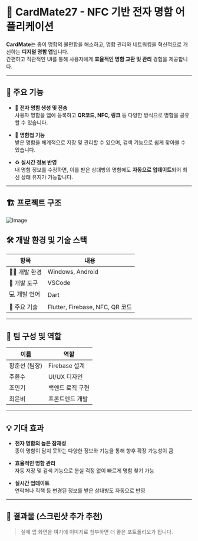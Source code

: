 # 📇 CardMate27 - NFC 기반 전자 명함 어플리케이션

**CardMate**는 종이 명함의 불편함을 해소하고, 명함 관리와 네트워킹을 혁신적으로 개선하는 **디지털 명함 앱**입니다.  
간편하고 직관적인 UI를 통해 사용자에게 **효율적인 명함 교환 및 관리** 경험을 제공합니다.

---

## 🔹 주요 기능

- 📲 **전자 명함 생성 및 전송**  
  사용자 명함을 앱에 등록하고 **QR코드, NFC, 링크** 등 다양한 방식으로 명함을 공유할 수 있습니다.

- 📂 **명함첩 기능**  
  받은 명함을 체계적으로 저장 및 관리할 수 있으며, 검색 기능으로 쉽게 찾아볼 수 있습니다.

- ♻️ **실시간 정보 반영**  
  내 명함 정보를 수정하면, 이를 받은 상대방의 명함에도 **자동으로 업데이트**되어 최신 상태 유지가 가능합니다.

---

## 🏗️ 프로젝트 구조
![Image](https://github.com/user-attachments/assets/235622f1-a9ed-4337-b219-0a23b80f7795)
## 🛠️ 개발 환경 및 기술 스택

| 항목 | 내용 |
|------|------|
| 👨‍💻 개발 환경 | Windows, Android |
| 🧰 개발 도구 | VSCode |
| 💻 개발 언어 | Dart |
| 🔧 주요 기술 | Flutter, Firebase, NFC, QR 코드 |

---

## 👥 팀 구성 및 역할

| 이름 | 역할 |
|------|------|
| 황준선 (팀장) | Firebase 설계 |
| 주환수 | UI/UX 디자인 |
| 조민기 | 백엔드 로직 구현 |
| 최은비 | 프론트엔드 개발 |

---

## 💡 기대 효과

- **전자 명함의 높은 잠재성**  
  종이 명함이 담지 못하는 다양한 정보와 기능을 통해 향후 확장 가능성이 큼

- **효율적인 명함 관리**  
  자동 저장 및 검색 기능으로 분실 걱정 없이 빠르게 명함 찾기 가능

- **실시간 업데이트**  
  연락처나 직책 등 변경된 정보를 받은 상대방도 자동으로 반영

---

## 📸 결과물 (스크린샷 추가 추천)
> 실제 앱 화면을 여기에 이미지로 첨부하면 더 좋은 포트폴리오가 됩니다.
